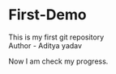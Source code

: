# First-Demo
This is my first git repository
<br>
Author - Aditya yadav

Now I am check my progress.
